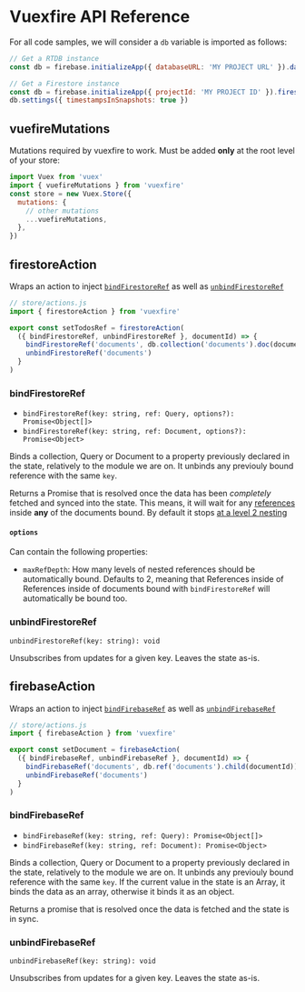 # Vuexfire API Reference

For all code samples, we will consider a `db` variable is imported as follows:

<FirebaseExample id="db creation">

```js
// Get a RTDB instance
const db = firebase.initializeApp({ databaseURL: 'MY PROJECT URL' }).database()
```

```js
// Get a Firestore instance
const db = firebase.initializeApp({ projectId: 'MY PROJECT ID' }).firestore()
db.settings({ timestampsInSnapshots: true })
```

</FirebaseExample>

## vuefireMutations

Mutations required by vuexfire to work. Must be added **only** at the root level of your store:

```js
import Vuex from 'vuex'
import { vuefireMutations } from 'vuexfire'
const store = new Vuex.Store({
  mutations: {
    // other mutations
    ...vuefireMutations,
  },
})
```

## firestoreAction

Wraps an action to inject [`bindFirestoreRef`](#bindfirestoreref) as well as [`unbindFirestoreRef`](#unbindfirestoreref)

```js
// store/actions.js
import { firestoreAction } from 'vuexfire'

export const setTodosRef = firestoreAction(
  ({ bindFirestoreRef, unbindFirestoreRef }, documentId) => {
    bindFirestoreRef('documents', db.collection('documents').doc(documentId))
    unbindFirestoreRef('documents')
  }
)
```

### bindFirestoreRef

- `bindFirestoreRef(key: string, ref: Query, options?): Promise<Object[]>`
- `bindFirestoreRef(key: string, ref: Document, options?): Promise<Object>`

Binds a collection, Query or Document to a property previously declared in the state, relatively to the module we are on. It unbinds any previouly bound reference with the same `key`.

Returns a Promise that is resolved once the data has been _completely_ fetched and synced into the state. This means, it will wait for any [references](#TODO) inside **any** of the documents bound. By default it stops [at a level 2 nesting](#options)

#### `options`

Can contain the following properties:

- `maxRefDepth`: How many levels of nested references should be automatically bound. Defaults to 2, meaning that References inside of References inside of documents bound with `bindFirestoreRef` will automatically be bound too.

### unbindFirestoreRef

`unbindFirestoreRef(key: string): void`

Unsubscribes from updates for a given key. Leaves the state as-is.

## firebaseAction

Wraps an action to inject [`bindFirebaseRef`](#bindfirebaseref) as well as [`unbindFirebaseRef`](#unbindfirebaseref)

```js
// store/actions.js
import { firebaseAction } from 'vuexfire'

export const setDocument = firebaseAction(
  ({ bindFirebaseRef, unbindFirebaseRef }, documentId) => {
    bindFirebaseRef('documents', db.ref('documents').child(documentId))
    unbindFirebaseRef('documents')
  }
)
```

### bindFirebaseRef

- `bindFirebaseRef(key: string, ref: Query): Promise<Object[]>`
- `bindFirebaseRef(key: string, ref: Document): Promise<Object>`

Binds a collection, Query or Document to a property previously declared in the state, relatively to the module we are on. It unbinds any previouly bound reference with the same `key`. If the current value in the state is an Array, it binds the data as an array, otherwise it binds it as an object.

Returns a promise that is resolved once the data is fetched and the state is in sync.

### unbindFirebaseRef

`unbindFirebaseRef(key: string): void`

Unsubscribes from updates for a given key. Leaves the state as-is.
